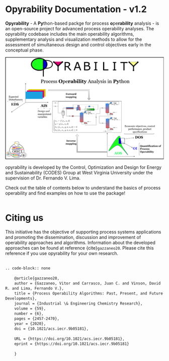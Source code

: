 # Opyrability Documentation - v1.2

**Opyrability** - A **Py**thon-based packge for process **o**pe**rability** analysis - is an open-source project for advanced process operability analyses. The opyrability codebase includes the main operability algorithms, supplementary analysis and visualization methods to allow for the assessment of simultaneous design and control objectives early in the conceptual phase.


![](opyrability_overview.PNG)

opyrability is developed by the Control, Optimization and Design for Energy and Sustainability (CODES) Group at West Virginia University 
under the supervision of Dr. Fernando V. Lima.

Check out the table of contents below to understand the basics of process operability
and find examples on how to use the package!

```{tableofcontents}
```

# Citing us

This initiative has the objective of supporting process systems applications and promoting the dissemination, discussion and improvement of operability approaches and algorithms. Information about the developed approaches can be found at reference {cite}`gazzaneo20`. Please cite this reference if you use opyrability for your own research.

```{eval-rst}

.. code-block:: none

    @article{gazzaneo20,
    author = {Gazzaneo, Vitor and Carrasco, Juan C. and Vinson, David R. and Lima, Fernando V.},
    title = {Process Operability Algorithms: Past, Present, and Future Developments},
    journal = {Industrial \& Engineering Chemistry Research},
    volume = {59},
    number = {6},
    pages = {2457-2470},
    year = {2020},
    doi = {10.1021/acs.iecr.9b05181},

    URL = {https://doi.org/10.1021/acs.iecr.9b05181},
    eprint = {https://doi.org/10.1021/acs.iecr.9b05181}

    }

```

